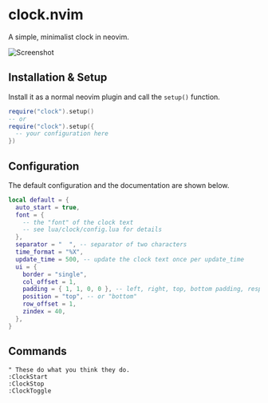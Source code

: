# clock.nvim

A simple, minimalist clock in neovim.

![Screenshot](https://github.com/registerGen/dotfiles/assets/62944333/cc2a10bf-8100-4f13-a557-d5f8003c8c04)

## Installation & Setup

Install it as a normal neovim plugin and call the `setup()` function.

```lua
require("clock").setup()
-- or
require("clock").setup({
  -- your configuration here
})
```

## Configuration

The default configuration and the documentation are shown below.

```lua
local default = {
  auto_start = true,
  font = {
    -- the "font" of the clock text
    -- see lua/clock/config.lua for details
  },
  separator = "  ", -- separator of two characters
  time_format = "%X",
  update_time = 500, -- update the clock text once per update_time
  ui = {
    border = "single",
    col_offset = 1,
    padding = { 1, 1, 0, 0 }, -- left, right, top, bottom padding, respectively
    position = "top", -- or "bottom"
    row_offset = 1,
    zindex = 40,
  },
}
```

## Commands

```vim
" These do what you think they do.
:ClockStart
:ClockStop
:ClockToggle
```
